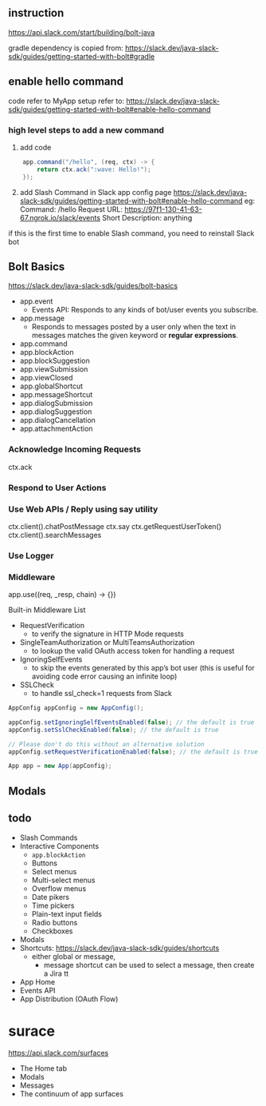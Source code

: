 ## instruction
https://api.slack.com/start/building/bolt-java

gradle dependency is copied from: https://slack.dev/java-slack-sdk/guides/getting-started-with-bolt#gradle

## enable hello command 
code refer to MyApp
setup refer to: https://slack.dev/java-slack-sdk/guides/getting-started-with-bolt#enable-hello-command

### high level steps to add a new command 
1. add code 

```java
    app.command("/hello", (req, ctx) -> {
        return ctx.ack(":wave: Hello!");
    });
```

2. add Slash Command in Slack app config page
https://slack.dev/java-slack-sdk/guides/getting-started-with-bolt#enable-hello-command
eg:
Command: /hello
Request URL: https://97f1-130-41-63-67.ngrok.io/slack/events
Short Description: anything 

if this is the first time to enable Slash command, you need to reinstall Slack bot


## Bolt Basics
https://slack.dev/java-slack-sdk/guides/bolt-basics

* app.event
  * Events API: Responds to any kinds of bot/user events you subscribe.
* app.message
  * Responds to messages posted by a user only when the text in messages matches the given keyword or **regular expressions**.
* app.command
* app.blockAction
* app.blockSuggestion
* app.viewSubmission
* app.viewClosed
* app.globalShortcut
* app.messageShortcut
* app.dialogSubmission
* app.dialogSuggestion
* app.dialogCancellation
* app.attachmentAction

### Acknowledge Incoming Requests
ctx.ack
### Respond to User Actions
### Use Web APIs / Reply using say utility
ctx.client().chatPostMessage
ctx.say
ctx.getRequestUserToken()
ctx.client().searchMessages
### Use Logger
### Middleware
app.use((req, _resp, chain) -> {})

Built-in Middleware List
* RequestVerification
  * to verify the signature in HTTP Mode requests
* SingleTeamAuthorization or MultiTeamsAuthorization 
  * to lookup the valid OAuth access token for handling a request
* IgnoringSelfEvents 
  * to skip the events generated by this app’s bot user (this is useful for avoiding code error causing an infinite loop)
* SSLCheck 
  * to handle ssl_check=1 requests from Slack

```java 
AppConfig appConfig = new AppConfig();

appConfig.setIgnoringSelfEventsEnabled(false); // the default is true
appConfig.setSslCheckEnabled(false); // the default is true

// Please don't do this without an alternative solution
appConfig.setRequestVerificationEnabled(false); // the default is true

App app = new App(appConfig);
```

## Modals 

## todo 
* Slash Commands
* Interactive Components
  * `app.blockAction`
  * Buttons
  * Select menus
  * Multi-select menus
  * Overflow menus
  * Date pikers
  * Time pickers
  * Plain-text input fields
  * Radio buttons
  * Checkboxes
* Modals
* Shortcuts: https://slack.dev/java-slack-sdk/guides/shortcuts
  * either global or message, 
    * message shortcut can be used to select a message, then create a Jira tt
* App Home
* Events API
* App Distribution (OAuth Flow)

# surace 
https://api.slack.com/surfaces
* The Home tab
* Modals
* Messages
* The continuum of app surfaces
